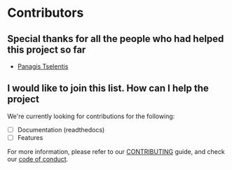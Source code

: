 # Contributors

## Special thanks for all the people who had helped this project so far

* [Panagis Tselentis](https://github.com/pantsel)

## I would like to join this list. How can I help the project

We're currently looking for contributions for the following:

* [ ] Documentation (readthedocs)
* [ ] Features

For more information, please refer to our [CONTRIBUTING](CONTRIBUTING.md) guide, and check our [code of conduct](CODE_OF_CONDUCT.md).
